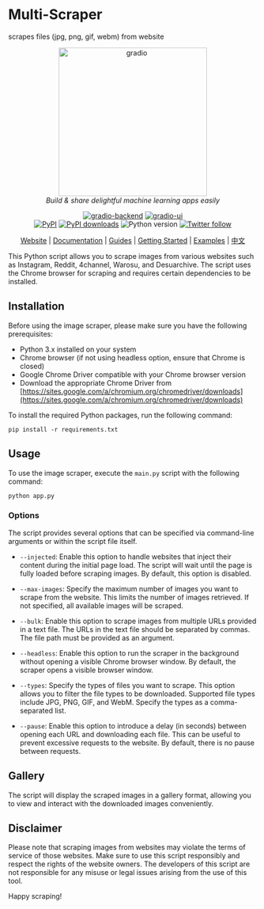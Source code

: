 # Multi-Scraper
scrapes files (jpg, png, gif, webm) from website

<div align="center">

  [<img src="readme_files/gradio.svg" alt="gradio" width=300>](https://gradio.app)<br>
  <em>Build & share delightful machine learning apps easily</em>

  [![gradio-backend](https://github.com/gradio-app/gradio/actions/workflows/backend.yml/badge.svg)](https://github.com/gradio-app/gradio/actions/workflows/backend.yml)
  [![gradio-ui](https://github.com/gradio-app/gradio/actions/workflows/ui.yml/badge.svg)](https://github.com/gradio-app/gradio/actions/workflows/ui.yml)  
  [![PyPI](https://img.shields.io/pypi/v/gradio)](https://pypi.org/project/gradio/)
  [![PyPI downloads](https://img.shields.io/pypi/dm/gradio)](https://pypi.org/project/gradio/)
  ![Python version](https://img.shields.io/badge/python-3.8+-important)
  [![Twitter follow](https://img.shields.io/twitter/follow/gradio?style=social&label=follow)](https://twitter.com/gradio)

  [Website](https://gradio.app)
  | [Documentation](https://gradio.app/docs/)
  | [Guides](https://gradio.app/guides/)
  | [Getting Started](https://gradio.app/getting_started/)
  | [Examples](demo/)
  | [中文](readme_files/zh-cn#readme)
</div>


This Python script allows you to scrape images from various websites such as Instagram, Reddit, 4channel, Warosu, and Desuarchive. The script uses the Chrome browser for scraping and requires certain dependencies to be installed.

## Installation

Before using the image scraper, please make sure you have the following prerequisites:

- Python 3.x installed on your system
- Chrome browser (if not using headless option, ensure that Chrome is closed)
- Google Chrome Driver compatible with your Chrome browser version
- Download the appropriate Chrome Driver from [https://sites.google.com/a/chromium.org/chromedriver/downloads](https://sites.google.com/a/chromium.org/chromedriver/downloads)

To install the required Python packages, run the following command:

```
pip install -r requirements.txt
```

## Usage

To use the image scraper, execute the `main.py` script with the following command:

```
python app.py
```

### Options

The script provides several options that can be specified via command-line arguments or within the script file itself.

- `--injected`: Enable this option to handle websites that inject their content during the initial page load. The script will wait until the page is fully loaded before scraping images. By default, this option is disabled.

- `--max-images`: Specify the maximum number of images you want to scrape from the website. This limits the number of images retrieved. If not specified, all available images will be scraped.

- `--bulk`: Enable this option to scrape images from multiple URLs provided in a text file. The URLs in the text file should be separated by commas. The file path must be provided as an argument.

- `--headless`: Enable this option to run the scraper in the background without opening a visible Chrome browser window. By default, the scraper opens a visible browser window.

- `--types`: Specify the types of files you want to scrape. This option allows you to filter the file types to be downloaded. Supported file types include JPG, PNG, GIF, and WebM. Specify the types as a comma-separated list.

- `--pause`: Enable this option to introduce a delay (in seconds) between opening each URL and downloading each file. This can be useful to prevent excessive requests to the website. By default, there is no pause between requests.


## Gallery

The script will display the scraped images in a gallery format, allowing you to view and interact with the downloaded images conveniently.

## Disclaimer

Please note that scraping images from websites may violate the terms of service of those websites. Make sure to use this script responsibly and respect the rights of the website owners. The developers of this script are not responsible for any misuse or legal issues arising from the use of this tool.

Happy scraping!
